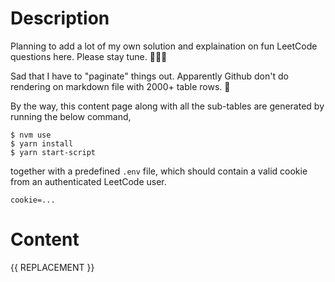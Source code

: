 # Description

Planning to add a lot of my own solution and explaination on fun LeetCode questions here. Please stay tune. 👏👏👏

Sad that I have to "paginate" things out. Apparently Github don't do rendering on markdown file with 2000+ table rows. 🙁

By the way, this content page along with all the sub-tables are generated by running the below command,
```shell
$ nvm use
$ yarn install
$ yarn start-script
```
together with a predefined `.env` file, which should contain a valid cookie from an authenticated LeetCode user.
```console
cookie=...
```


# Content

{{ REPLACEMENT }}
